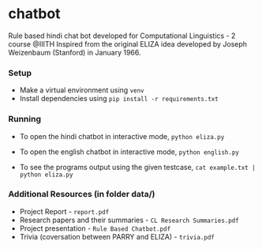 # chatbot
Rule based hindi chat bot developed for Computational Linguistics - 2 course @IIITH
Inspired from the original ELIZA idea developed by Joseph Weizenbaum (Stanford) in January 1966.

### Setup
- Make a virtual environment using 
`venv`
- Install dependencies using 
`pip install -r requirements.txt`

### Running
- To open the hindi chatbot in interactive mode, 
`python eliza.py`
- To open the english chatbot in interactive mode, 
`python english.py`

- To see the programs output using the given testcase, 
`cat example.txt | python eliza.py`

### Additional Resources (in folder data/)
- Project Report - `report.pdf`
- Research papers and their summaries - `CL Research Summaries.pdf`
- Project presentation - `Rule Based Chatbot.pdf`
- Trivia (coversation between PARRY and ELIZA) - `trivia.pdf`
